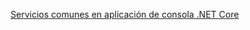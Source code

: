 ﻿[Servicios comunes en aplicación de consola .NET Core](http://panicoenlaxbox.blogspot.com.es/2018/03/servicios-comunes-en-aplicacion-de.html)
